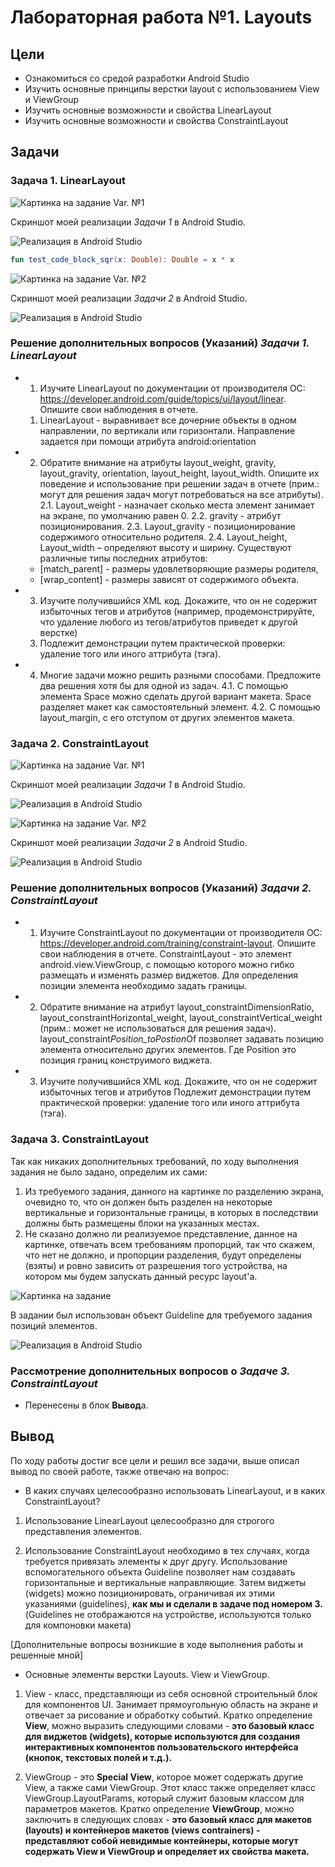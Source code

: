 # Лабораторная работа №1. Layouts
## Цели
* Ознакомиться со средой разработки Android Studio
* Изучить основные принципы верстки layout с использованием View и ViewGroup
* Изучить основные возможности и свойства LinearLayout
* Изучить основные возможности и свойства ConstraintLayout

## Задачи
### Задача 1.  LinearLayout

![Картинка на задание Var. №1](https://raw.githubusercontent.com/andrei-kuznetsov/android-lectures/master/labs/01/linear/01.png "Картинка на задание Var. №1")

Скриншот моей реализации *Задачи 1* в Android Studio.

![Реализация в Android Studio](https://raw.githubusercontent.com/b0r1ngx/AndroidProgramming/main/Lab01/images/11.png "Реализация в Android Studio")
```kotlin
fun test_code_block_sqr(x: Double): Double = x * x
```
![Картинка на задание Var. №2](https://raw.githubusercontent.com/andrei-kuznetsov/android-lectures/master/labs/01/linear/10.png "Картинка на задание Var. №2")

Скриншот моей реализации *Задачи 2* в Android Studio.

![Реализация в Android Studio](https://raw.githubusercontent.com/b0r1ngx/AndroidProgramming/main/Lab01/images/12.png "Реализация в Android Studio")

### Решение дополнительных вопросов (Указаний) _Задачи 1. LinearLayout_
* 1) Изучите LinearLayout по документации от производителя ОС: https://developer.android.com/guide/topics/ui/layout/linear. Опишите свои наблюдения в отчете.
    1.  LinearLayout - выравнивает все дочерние объекты в одном направлении, по вертикали или горизонтали. Направление задается при помощи атрибута android:orientation

* 2) Обратите внимание на атрибуты layout_weight, gravity, layout_gravity, orientation, layout_height, layout_width. Опишите их поведение и использование при решении задач в отчете (прим.: могут для решения задач могут потребоваться на все атрибуты).
    2.1. Layout_weight - назначает сколько места элемент занимает на экране, по умолчанию равен 0.
    2.2. gravity - атрибут позиционирования.
    2.3. Layout_gravity - позиционирование содержимого относительно родителя.
    2.4. Layout_height, Layout_width – определяют высоту и ширину.
    Существуют различные типы последних атрибутов:
   * [match_parent] - размеры удовлетворяющие размеры родителя,
   * [wrap_content] - размеры зависят от содержимого объекта.

* 3) Изучите получившийся XML код. Докажите, что он не содержит избыточных тегов и атрибутов (например, продемонстрируйте, что удаление любого из тегов/атрибутов приведет к другой верстке)
    3. Подлежит демонстрации путем практической проверки: удаление того или иного аттрибута (тэга).

* 4) Многие задачи можно решить разными способами. Предложите два решения хотя бы для одной из задач.
    4.1. С помощью элемента Space можно сделать другой вариант макета. Space разделяет макет как самостоятельный элемент. 
    4.2. С помощью layout_margin, с его отступом от других элементов макета.

### Задача 2. ConstraintLayout
![Картинка на задание Var. №1](https://raw.githubusercontent.com/andrei-kuznetsov/android-lectures/master/labs/01/linear/01.png "Картинка на задание Var. №1")

Скриншот моей реализации *Задачи 1* в Android Studio.

![Реализация в Android Studio](https://raw.githubusercontent.com/b0r1ngx/AndroidProgramming/main/Lab01/images/21.png "Реализация в Android Studio")

![Картинка на задание Var. №2](https://raw.githubusercontent.com/andrei-kuznetsov/android-lectures/master/labs/01/linear/10.png "Картинка на задание Var. №2")

Скриншот моей реализации *Задачи 2* в Android Studio.

![Реализация в Android Studio](https://raw.githubusercontent.com/b0r1ngx/AndroidProgramming/main/Lab01/images/22.png "Реализация в Android Studio")

### Решение дополнительных вопросов (Указаний) _Задачи 2. ConstraintLayout_
* 1) Изучите ConstraintLayout по документации от производителя ОС: https://developer.android.com/training/constraint-layout. Опишите свои наблюдения в отчете.
    ConstraintLayout - это элемент android.view.ViewGroup, с помощью которого можно гибко размещать и изменять размер виджетов. Для определения позиции элемента необходимо задать границы.

* 2) Обратите внимание на атрибут layout_constraintDimensionRatio, layout_constraintHorizontal_weight, layout_constraintVertical_weight (прим.: может не использоваться для решения задач).
    layout_constraint*Position_toPostion*Of позволяет задавать позицию элемента относительно других элементов. Где Position это позиция границ конструимого виджета.

* 3) Изучите получившийся XML код. Докажите, что он не содержит избыточных тегов и атрибутов 
    Подлежит демонстрации путем практической проверки: удаление того или иного аттрибута (тэга).

### Задача 3. ConstraintLayout
Так как никаких дополнительных требований, по ходу выполнения задания не было задано, определим их сами:
1. Из требуемого задания, данного на картинке по разделению экрана, очевидно то, что он должен быть разделен на некоторые вертикальные и горизонтальные границы, в которых в последствии должны быть размещены блоки на указанных местах.
2. Не сказано должно ли реализуемое представление, данное на картинке, отвечать всем требованиям пропорций, так что скажем, что нет не должно, и пропорции разделения, будут определены (взяты) и ровно зависить от разрешения того устройства, на котором мы будем запускать данный ресурс layout'а.

![Картинка на задание](https://raw.githubusercontent.com/andrei-kuznetsov/android-lectures/master/labs/01/constraint/lab01_constraint_v01.png "Картинка на задание")

В задании был использован объект Guideline для требуемого задания позиций элементов.

![Реализация в Android Studio](https://raw.githubusercontent.com/b0r1ngx/AndroidProgramming/main/Lab01/images/3.png "Реализация в Android Studio")

### Рассмотрение дополнительных вопросов о _Задаче 3. ConstraintLayout_
* Перенесены в блок **Вывод**а.

## Вывод
По ходу работы достиг все цели и решил все задачи, выше описал вывод по своей работе, также отвечаю на вопрос:
* В каких случаях целесообразно использовать LinearLayout, и в каких ConstraintLayout?

1. Использование LinearLayout целесообразно для строгого представления элементов.

2. Использование ConstraintLayout необходимо в тех случаях, когда требуется привязать элементы к друг другу.
    Использование вспомогательного объекта Guideline позволяет нам создавать горизонтальные и вертикальные направляющие. Затем виджеты (widgets) можно позиционировать, ограничивая их этими указаниями (guidelines), **как мы и сделали в задаче под номером 3.** (Guidelines не отображаются на устройстве, используются только для компоновки макета)

[Дополнительные вопросы возникшие в ходе выполнения работы и решенные мной] 
* Основные элементы верстки Layouts. View и ViewGroup.
1. View - класс, представляющи из себя основной строительный блок для компонентов UI. Занимает прямоугольную область на экране и отвечает за рисование и обработку событий. 
    Кратко определение **View**, можно выразить следующими словами - **это базовый класс для виджетов (widgets), которые используются для создания интерактивных компонентов пользовательского интерфейса (кнопок, текстовых полей и т.д.).**

2. ViewGroup - это **Special View**, которое может содержать другие View, а также сами ViewGroup. Этот класс также определяет класс ViewGroup.LayoutParams, который служит базовым классом для параметров макетов. 
    Кратко определение **ViewGroup**, можно заключить в следующих словах - **это базовый класс для макетов (layouts) и контейнеров макетов (views contrainers) - представляют собой невидимые контейнеры, которые могут содержать View и ViewGroup и определяет их свойства макета.**
